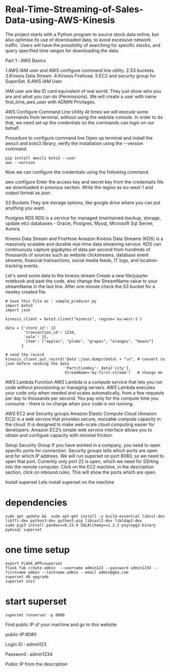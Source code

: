 # Real-Time-Streaming-of-Sales-Data-using-AWS-Kinesis
 
The project starts with a Python program to  source stock data online, but also optimise its use of downloaded data, to avoid excessive network traffic. Users will have the possibility of searching for specific stocks, and query specified time ranges for downloading the data.


Part 1 : AWS Basics

1.AWS IAM user and AWS configure command line utility.
2.S3 buckets.
3.Kinesis Data Stream.
4.Kinesis Firehose.
5.EC2 and security group for SuperSet.
6.AWS IAM User.

IAM user are like ID card equivalent of real world. They just show who you are and what you can do (Permissions). We will create a user with name first_time_aws_user with ADMIN Privilages.


AWS Configure Command Line Utility
At times we will eexcute some commands from terminal, without using the webiste console. In order to do that, we need set up the credentials so the commands can login on our behalf.

Procedure to configure command line
Open up terminal and install the awscli and boto3 library, verify the installation using the --version command.

    pip install awscli boto3 --user
    aws --version
Now we can configure the credentials using the following command

aws configure
Enter the access key and secret key from the credentails file we downloaded in previous section. Write the region as eu-west-1 and output format as json.

S3 Buckets
They are storage options, like google drive where you can put anything you want.

Postgres RDS
RDS is a service for managed (maintained-backup, storage, update etc) databases - Oracle, Postgres, Mysql, Microsoft Sql Server, Aurora.

Kinesis Data Stream and FireHose
Amazon Kinesis Data Streams (KDS) is a massively scalable and durable real-time data streaming service. KDS can continuously capture gigabytes of data per second from hundreds of thousands of sources such as website clickstreams, database event streams, financial transactions, social media feeds, IT logs, and location-tracking events.


Let's send some data to the kinesis stream
Create a new file/jupyter notebook and past the code, also change the StreamName value to your streamName in the last line. After one minute check the S3 bucket for a newley created file.

    # Save this File as : sample_producer.py
    import boto3
    import json

    kinesis_client = boto3.clinet("kinesis", region='eu-west-1')

    data = {'store_id': 13
            'transaction_id': 1234,
            'sale': 15,
            'item': ["apples", "plums", "grapes", "oranges", "beans"]
           }

    # send the record
    kinesis_client.put_record('Data':json.dumps(data) + "\n", # convert to json before sending the data
                              'PartitionKey': data['city'], 
                              StreamName='my-first-stream')   # change me
                          
                   
AWS Lambda Function
AWS Lambda is a compute service that lets you run code without provisioning or managing servers. AWS Lambda executes your code only when needed and scales automatically, from a few requests per day to thousands per second. You pay only for the compute time you consume - there is no charge when your code is not running.


AWS EC2 and Security groups
Amazon Elastic Compute Cloud (Amazon EC2) is a web service that provides secure, resizable compute capacity in the cloud. It is designed to make web-scale cloud computing easier for developers. Amazon EC2’s simple web service interface allows you to obtain and configure capacity with minimal friction.

Setup Security Group
If you have worked in a company, you need to open specific ports for connection. Security groups tells which ports are open and for which IP addrees. We will run superset on port 8080, so we need to open that port. Currently only port 22 is open, which we need for SSHing into the remote computer. Click on the EC2 machine, in the description section, click on inbound rules. This will show the ports which are open.


Install superset
Lets install superset on the machine

# dependencies

    sudo apt update &&  sudo apt-get install -y build-essential libssl-dev libffi-dev python3-dev python3-pip libsasl2-dev libldap2-dev
    sudo pip3 install pandas==0.23.4 SQLAlchemy==1.2.2 psycopg2-binary pymssql superset

# one time setup
    export FLASK_APP=superset
    flask fab create-admin  --username admin123 --password admin1234 --firstname admin --lastname admin --email admin@gma.com
    superset db upgrade 
    superset init

# start superset
    superset runserver -p 8080
Find public IP of your machine and go to this website

public-IP:8080

Login ID : admin123

Password : admin1234

Public IP from the description
